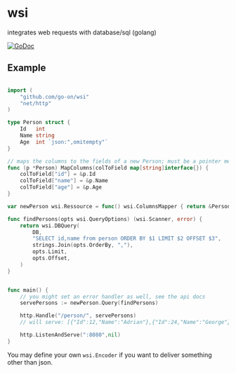 # wsi
integrates web requests with database/sql (golang)

[![GoDoc](https://godoc.org/github.com/go-on/wsi?status.png)](http://godoc.org/github.com/go-on/wsi)

## Example

```go

import (
    "github.com/go-on/wsi"
    "net/http"
)

type Person struct {
    Id   int
    Name string
    Age  int `json:",omitempty"`
}

// maps the columns to the fields of a new Person; must be a pointer method
func (p *Person) MapColumns(colToField map[string]interface{}) {
    colToField["id"] = &p.Id
    colToField["name"] = &p.Name
    colToField["age"] = &p.Age
}

var newPerson wsi.Ressource = func() wsi.ColumnsMapper { return &Person{} }

func findPersons(opts wsi.QueryOptions) (wsi.Scanner, error) {
    return wsi.DBQuery(
        DB, 
        "SELECT id,name from person ORDER BY $1 LIMIT $2 OFFSET $3", 
        strings.Join(opts.OrderBy, ","), 
        opts.Limit, 
        opts.Offset,
    )
}


func main() {
    // you might set an error handler as well, see the api docs
    servePersons := newPerson.Query(findPersons)

    http.Handle("/person/", servePersons)
    // will serve: [{"Id":12,"Name":"Adrian"},{"Id":24,"Name":"George"},...]

    http.ListenAndServe(":8080",nil)    
}

```

You may define your own `wsi.Encoder` if you want to deliver something other than json.